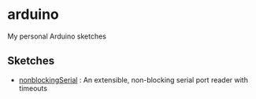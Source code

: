 # arduino
My personal Arduino sketches

## Sketches

- [nonblockingSerial](./nonblockingSerial/) : An extensible, non-blocking serial port reader with timeouts
